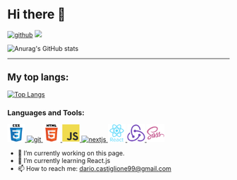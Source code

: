 
# Hi there 👋

[![github](https://img.shields.io/github/followers/Dario-Castiglione?logo=github&style=plastic)](https://github.com/Dario-Castiglione?tab=followers)
![](https://komarev.com/ghpvc/?username=Dario-Castiglione)

![Anurag's GitHub stats](https://github-readme-stats.vercel.app/api?username=Dario-Castiglione&hide=contribs,prs,issues&theme=dark&show_icons=true)



<hr>

<h2>My top langs:</h2> 

[![Top Langs](https://github-readme-stats.vercel.app/api/top-langs/?username=Dario-Castiglione)](https://github.com/Dario-Castiglione/github-readme-stats)

<h3 align="left">Languages and Tools:</h3>
<p align="left"> <a href="https://www.w3schools.com/css/" target="_blank" rel="noreferrer"> <img src="https://raw.githubusercontent.com/devicons/devicon/master/icons/css3/css3-original-wordmark.svg" alt="css3" width="40" height="40"/> </a> <a href="https://git-scm.com/" target="_blank" rel="noreferrer"> <img src="https://www.vectorlogo.zone/logos/git-scm/git-scm-icon.svg" alt="git" width="40" height="40"/> </a> <a href="https://www.w3.org/html/" target="_blank" rel="noreferrer"> <img src="https://raw.githubusercontent.com/devicons/devicon/master/icons/html5/html5-original-wordmark.svg" alt="html5" width="40" height="40"/> </a> <a href="https://developer.mozilla.org/en-US/docs/Web/JavaScript" target="_blank" rel="noreferrer"> <img src="https://raw.githubusercontent.com/devicons/devicon/master/icons/javascript/javascript-original.svg" alt="javascript" width="40" height="40"/> </a> <a href="https://nextjs.org/" target="_blank" rel="noreferrer"> <img src="https://cdn.worldvectorlogo.com/logos/nextjs-2.svg" alt="nextjs" width="40" height="40"/> </a> <a href="https://reactjs.org/" target="_blank" rel="noreferrer"> <img src="https://raw.githubusercontent.com/devicons/devicon/master/icons/react/react-original-wordmark.svg" alt="react" width="40" height="40"/> </a> <a href="https://redux.js.org" target="_blank" rel="noreferrer"> <img src="https://raw.githubusercontent.com/devicons/devicon/master/icons/redux/redux-original.svg" alt="redux" width="40" height="40"/> </a> <a href="https://sass-lang.com" target="_blank" rel="noreferrer"> <img src="https://raw.githubusercontent.com/devicons/devicon/master/icons/sass/sass-original.svg" alt="sass" width="40" height="40"/> </a> </p>

- 🔭 I’m currently working on this page. 
- 🌱 I’m currently learning React.js 
- 📫 How to reach me: dario.castiglione99@gmail.com 
